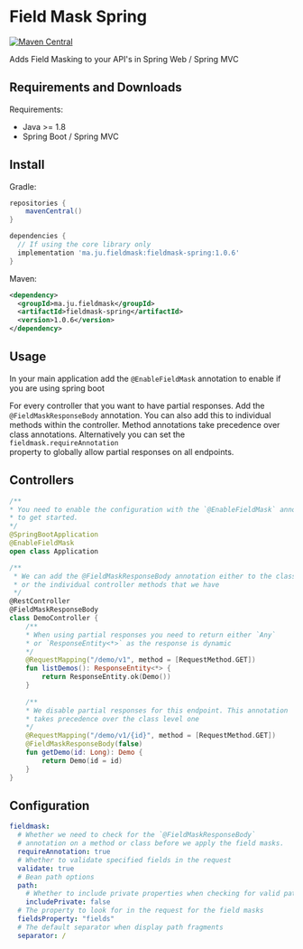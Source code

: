 # Field Mask Spring

[![Maven Central](https://img.shields.io/maven-central/v/ma.ju.fieldmask/fieldmask-spring.svg?label=Maven%20Central)](https://search.maven.org/search?q=g:%22ma.ju.fieldmask%22%20AND%20a:%22fieldmask-spring%22)


Adds Field Masking to your API's in Spring Web / Spring MVC

## Requirements and Downloads

Requirements:

* Java >= 1.8
* Spring Boot / Spring MVC

## Install

Gradle:

```groovy
repositories {
    mavenCentral()
}

dependencies {
  // If using the core library only
  implementation 'ma.ju.fieldmask:fieldmask-spring:1.0.6'
}
```

Maven:

```xml
<dependency>
  <groupId>ma.ju.fieldmask</groupId>
  <artifactId>fieldmask-spring</artifactId>
  <version>1.0.6</version>
</dependency>
```

## Usage

In your main application add the `@EnableFieldMask` annotation to enable if
you are using spring boot

For every controller that you want to have partial responses. Add the
`@FieldMaskResponseBody` annotation. You can also add this to individual
methods within the controller. Method annotations take precedence over
class annotations. Alternatively you can set the `fieldmask.requireAnnotation`  
property to globally allow partial responses on all endpoints.

## Controllers
```kotlin
/**
* You need to enable the configuration with the `@EnableFieldMask` annotation
* to get started.
*/
@SpringBootApplication
@EnableFieldMask
open class Application 

/**
 * We can add the @FieldMaskResponseBody annotation either to the class
 * or the individual controller methods that we have
 */
@RestController
@FieldMaskResponseBody
class DemoController {
    /**
    * When using partial responses you need to return either `Any` 
    * or `ResponseEntity<*>` as the response is dynamic
    */
    @RequestMapping("/demo/v1", method = [RequestMethod.GET])
    fun listDemos(): ResponseEntity<*> {
        return ResponseEntity.ok(Demo())
    }
   
    /**
    * We disable partial responses for this endpoint. This annotation
    * takes precedence over the class level one
    */ 
    @RequestMapping("/demo/v1/{id}", method = [RequestMethod.GET])
    @FieldMaskResponseBody(false)
    fun getDemo(id: Long): Demo {
        return Demo(id = id)
    }
}
```

## Configuration

```yaml
fieldmask:
  # Whether we need to check for the `@FieldMaskResponseBody` 
  # annotation on a method or class before we apply the field masks.
  requireAnnotation: true
  # Whether to validate specified fields in the request 
  validate: true
  # Bean path options 
  path: 
    # Whether to include private properties when checking for valid paths
    includePrivate: false
  # The property to look for in the request for the field masks
  fieldsProperty: "fields"
  # The default separator when display path fragments
  separator: /
```


